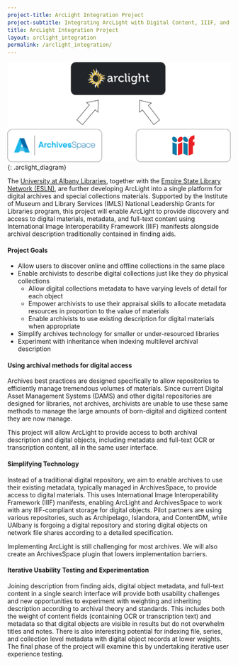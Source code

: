 ```yaml
---
project-title: ArcLight Integration Project
project-subtitle: Integrating ArcLight with Digital Content, IIIF, and ArchivesSpace
title: ArcLight Integration Project
layout: arclight_integration
permalink: /arclight_integration/
---
```


![Diagram showing ArcLight at the top, with ArchivesSpace and IIIF below it with arrows towards ArcLight.](../img/arclight_integration.png){: .arclight_diagram}

The [University at Albany Libraries](https://library.albany.edu/), together with the [Empire State Library Network (ESLN)](https://www.esln.org/), are further developing ArcLight into a single platform for digital archives and special collections materials. Supported by the Institute of Museum and Library Services (IMLS) National Leadership Grants for Libraries program, this project will enable ArcLight to provide discovery and access to digital materials, metadata, and full-text content using International Image Interoperability Framework (IIIF) manifests alongside archival description traditionally contained in finding aids.

#### Project Goals

* Allow users to discover online and offline collections in the same place
* Enable archivists to describe digital collections just like they do physical collections
	* Allow digital collections metadata to have varying levels of detail for each object
	* Empower archivists to use their appraisal skills to allocate metadata resources in proportion to the value of materials
	* Enable archivists to use existing description for digital materials when appropriate
* Simplify archives technology for smaller or under-resourced libraries
* Experiment with inheritance when indexing multilevel archival description

#### Using archival methods for digital access

Archives best practices are designed specifically to allow repositories to efficiently manage tremendous volumes of materials. Since current Digital Asset Management Systems (DAMS) and other digital repositories are designed for libraries, not archives, archivists are unable to use these same methods to manage the large amounts of born-digital and digitized content they are now manage.

This project will allow ArcLight to provide access to both archival description and digital objects, including metadata and full-text OCR or transcription content, all in the same user interface.

#### Simplifying Technology

Instead of a traditional digital repository, we aim to enable archives to use their existing metadata, typically managed in ArchivesSpace, to provide access to digital materials. This uses International Image Interoperability Framework (IIIF) manifests, enabling ArcLight and ArchivesSpace to work with any IIIF-compliant storage for digital objects. Pilot partners are using various repositories, such as Archipelago, Islandora, and ContentDM, while UAlbany is forgoing a digital repository and storing digital objects on network file shares according to a detailed specification.

Implementing ArcLight is still challenging for most archives. We will also create an ArchivesSpace plugin that lowers implementation barriers.

#### Iterative Usability Testing and Experimentation

Joining description from finding aids, digital object metadata, and full-text content in a single search interface will provide both usability challenges and new opportunities to experiment with weighting and inheriting description according to archival theory and standards. This includes both the weight of content fields (containing OCR or transcription text) and metadata so that digital objects are visible in results but do not overwhelm titles and notes. There is also interesting potential for indexing file, series, and collection level metadata with digital object records at lower weights. The final phase of the project will examine this by undertaking iterative user experience testing.
